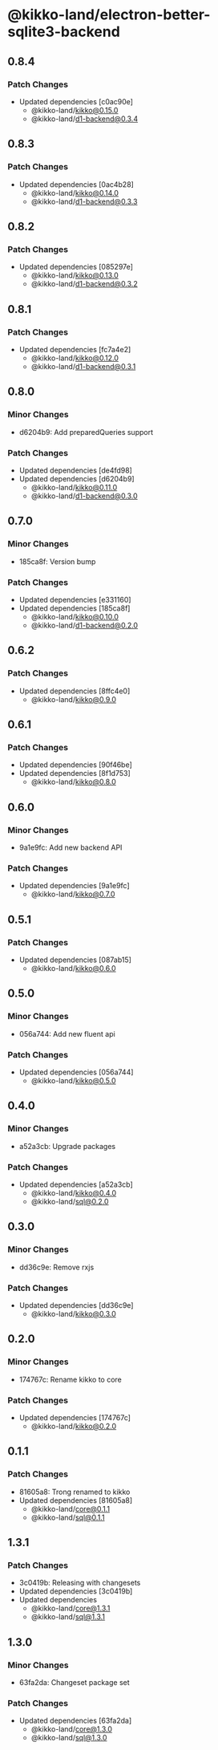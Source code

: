 # @kikko-land/electron-better-sqlite3-backend

## 0.8.4

### Patch Changes

- Updated dependencies [c0ac90e]
  - @kikko-land/kikko@0.15.0
  - @kikko-land/d1-backend@0.3.4

## 0.8.3

### Patch Changes

- Updated dependencies [0ac4b28]
  - @kikko-land/kikko@0.14.0
  - @kikko-land/d1-backend@0.3.3

## 0.8.2

### Patch Changes

- Updated dependencies [085297e]
  - @kikko-land/kikko@0.13.0
  - @kikko-land/d1-backend@0.3.2

## 0.8.1

### Patch Changes

- Updated dependencies [fc7a4e2]
  - @kikko-land/kikko@0.12.0
  - @kikko-land/d1-backend@0.3.1

## 0.8.0

### Minor Changes

- d6204b9: Add preparedQueries support

### Patch Changes

- Updated dependencies [de4fd98]
- Updated dependencies [d6204b9]
  - @kikko-land/kikko@0.11.0
  - @kikko-land/d1-backend@0.3.0

## 0.7.0

### Minor Changes

- 185ca8f: Version bump

### Patch Changes

- Updated dependencies [e331160]
- Updated dependencies [185ca8f]
  - @kikko-land/kikko@0.10.0
  - @kikko-land/d1-backend@0.2.0

## 0.6.2

### Patch Changes

- Updated dependencies [8ffc4e0]
  - @kikko-land/kikko@0.9.0

## 0.6.1

### Patch Changes

- Updated dependencies [90f46be]
- Updated dependencies [8f1d753]
  - @kikko-land/kikko@0.8.0

## 0.6.0

### Minor Changes

- 9a1e9fc: Add new backend API

### Patch Changes

- Updated dependencies [9a1e9fc]
  - @kikko-land/kikko@0.7.0

## 0.5.1

### Patch Changes

- Updated dependencies [087ab15]
  - @kikko-land/kikko@0.6.0

## 0.5.0

### Minor Changes

- 056a744: Add new fluent api

### Patch Changes

- Updated dependencies [056a744]
  - @kikko-land/kikko@0.5.0

## 0.4.0

### Minor Changes

- a52a3cb: Upgrade packages

### Patch Changes

- Updated dependencies [a52a3cb]
  - @kikko-land/kikko@0.4.0
  - @kikko-land/sql@0.2.0

## 0.3.0

### Minor Changes

- dd36c9e: Remove rxjs

### Patch Changes

- Updated dependencies [dd36c9e]
  - @kikko-land/kikko@0.3.0

## 0.2.0

### Minor Changes

- 174767c: Rename kikko to core

### Patch Changes

- Updated dependencies [174767c]
  - @kikko-land/kikko@0.2.0

## 0.1.1

### Patch Changes

- 81605a8: Trong renamed to kikko
- Updated dependencies [81605a8]
  - @kikko-land/core@0.1.1
  - @kikko-land/sql@0.1.1

## 1.3.1

### Patch Changes

- 3c0419b: Releasing with changesets
- Updated dependencies [3c0419b]
- Updated dependencies
  - @kikko-land/core@1.3.1
  - @kikko-land/sql@1.3.1

## 1.3.0

### Minor Changes

- 63fa2da: Changeset package set

### Patch Changes

- Updated dependencies [63fa2da]
  - @kikko-land/core@1.3.0
  - @kikko-land/sql@1.3.0
